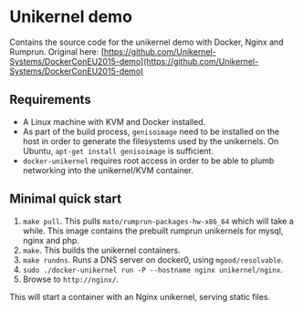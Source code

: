 # Unikernel demo

Contains the source code for the unikernel demo with Docker, Nginx and Rumprun.
Original here: [https://github.com/Unikernel-Systems/DockerConEU2015-demo](https://github.com/Unikernel-Systems/DockerConEU2015-demo)

## Requirements

* A Linux machine with KVM and Docker installed.
* As part of the build process, `genisoimage` need to be installed
  on the host in order to generate the filesystems used by the unikernels. On
  Ubuntu, `apt-get install genisoimage` is sufficient.
* `docker-unikernel` requires root access in order to be able to plumb
  networking into the unikernel/KVM container.

## Minimal quick start

1. `make pull`. This pulls `mato/rumprun-packages-hw-x86_64` which will take a
   while. This image contains the prebuilt rumprun unikernels for mysql, nginx
   and php.
2. `make`. This builds the unikernel containers.
3. `make rundns`. Runs a DNS server on docker0, using `mgood/resolvable`.
4. `sudo ./docker-unikernel run -P --hostname nginx unikernel/nginx`.
5. Browse to `http://nginx/`.

This will start a container with an Nginx unikernel, serving static files.
